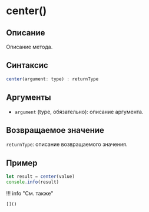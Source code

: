 # center()

## Описание
Описание метода.

## Синтаксис
```javascript
center(argument: type) : returnType
```

## Аргументы
- `argument` (type, обязательно): описание аргумента.

## Возвращаемое значение
`returnType`: описание возвращаемого значения.

## Пример
```javascript linenums="1"
let result = center(value)
console.info(result)
```

!!! info "См. также"

    []()

